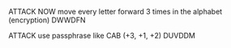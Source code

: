 ATTACK NOW
move every letter forward 3 times in the alphabet (encryption)
DWWDFN

ATTACK
use passphrase like CAB (+3, +1, +2)
DUVDDM

